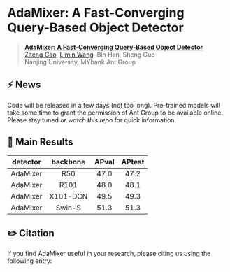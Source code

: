 # AdaMixer: A Fast-Converging Query-Based Object Detector

> [**AdaMixer: A Fast-Converging Query-Based Object Detector**]()<br>
> [Ziteng Gao](https://sebgao.github.io), [Limin Wang](http://wanglimin.github.io/), Bin Han, Sheng Guo<br>Nanjing University, MYbank Ant Group

## ⚡️ News
Code will be released in a few days (not too long). Pre-trained models will take some time to grant the permission of Ant Group to be available online. Please stay tuned or *watch this repo* for quick information.

## 🧪 Main Results
|  detector | backbone  | APval | APtest |
| :-------: | :------:  | :---: | :----: |
| AdaMixer   |  R50     |  47.0  | 47.2   | 
| AdaMixer   |  R101    |  48.0  | 48.1   | 
| AdaMixer   |  X101-DCN|  49.5  | 49.3   | 
| AdaMixer   |  Swin-S  |  51.3  | 51.3   | 


## ✏️ Citation
If you find AdaMixer useful in your research, please citing us using the following entry:
```
```
